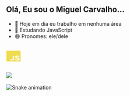## Olá, Eu sou o Miguel Carvalho...

- 🔭 Hoje em dia eu trabalho em nenhuma área
- 🌱 Estudando JavaScript
- 😄 Pronomes: ele/dele

<div style="display: inline_block"><br>
  <img align="center" alt="Miguel-Js" height="30" width="40" src="https://raw.githubusercontent.com/devicons/devicon/master/icons/javascript/javascript-plain.svg">
</div>

 
  <div>
  
  ##
  
  <a href="https://instagram.com/miguelcrvo" target="_blank"><img src="https://img.shields.io/badge/-Instagram-%23E4405F?style=for-the-badge&logo=instagram&logoColor=white" target="_blank"></a>
 
  ![Snake animation](https://github.com/miguelcrvo/miguelcrvo/blob/output/github-contribution-grid-snake.svg)
  
</div>
